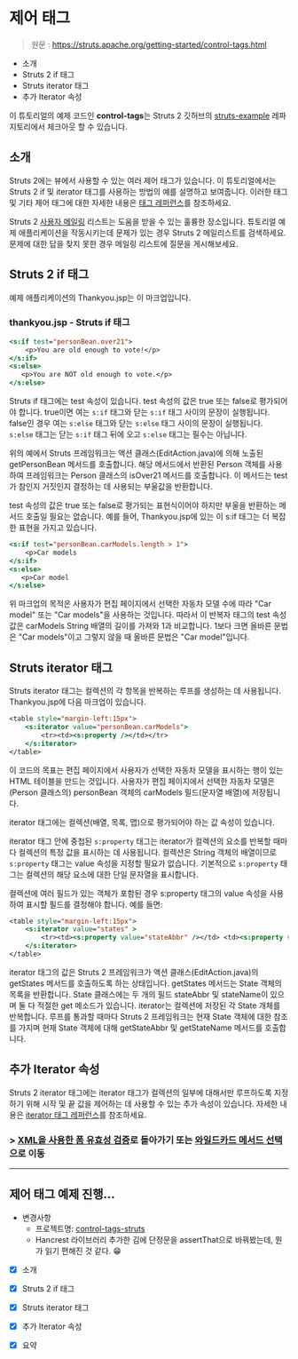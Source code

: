 # 제어 태그

> 원문 : https://struts.apache.org/getting-started/control-tags.html

* 소개
* Struts 2 if 태그
* Struts iterator 태그
* 추가 Iterator 속성

이 튜토리얼의 예제 코드인 **control-tags**는 Struts 2 깃허브의 [struts-example](https://github.com/apache/struts-examples) 레파지토리에서 체크아웃 할 수 있습니다.





## 소개

Struts 2에는 뷰에서 사용할 수 있는 여러 제어 태그가 있습니다. 이 튜토리얼에서는 Struts 2 if 및 iterator 태그를 사용하는 방법의 예를 설명하고 보여줍니다. 이러한 태그 및 기타 제어 태그에 대한 자세한 내용은 [태그 레퍼런스](http://cwiki.apache.org/confluence/display/WW/Generic+Tag+Reference)를 참조하세요. 

Struts 2 [사용자 메일링](http://struts.apache.org/mail.html) 리스트는 도움을 받을 수 있는 훌륭한 장소입니다. 튜토리얼 예제 애플리케이션을 작동시키는데 문제가 있는 경우 Struts 2 메일리스트를 검색하세요. 문제에 대한 답을 찾지 못한 경우 메일링 리스트에 질문을 게시해보세요. 





## Struts 2 if 태그

예제 애플리케이션의 Thankyou.jsp는 이 마크업입니다. 

### thankyou.jsp - Struts if 태그

```jsp
<s:if test="personBean.over21">
    <p>You are old enough to vote!</p>
</s:if>
<s:else>
   <p>You are NOT old enough to vote.</p>
</s:else>
```

Struts if 태그에는 test 속성이 있습니다. test 속성의 값은 true 또는 false로 평가되어야 합니다. true이면 여는 `s:if` 태그와 닫는 `s:if`  태그 사이의 문장이 실행됩니다. false인 경우 여는 `s:else` 태그와 닫는 `s:else`  태그 사이의 문장이 실행됩니다. `s:else` 태그는 닫는 `s:if` 태그 뒤에 오고 `s:else` 태그는 필수는 아닙니다. 

위의 예에서 Struts 프레임워크는 액션 클래스(EditAction.java)에 의해 노출된 getPersonBean 메서드를 호출합니다. 해당 메서드에서 반환된 Person 객체를 사용하여 프레임워크는 Person 클래스의 isOver21 메서드를 호출합니다. 이 메서드는 test가 참인지 거짓인지 결정하는 데 사용되는 부울값을 반환합니다. 

test 속성의 값은 true 또는 false로 평가되는 표현식이어야 하지만 부울을 반환하는 메서드 호출일 필요는 없습니다. 예를 들어, Thankyou.jsp에 있는 이 s:if 태그는 더 복잡한 표현을 가지고 있습니다. 

```jsp
<s:if test="personBean.carModels.length > 1">
    <p>Car models
</s:if>
<s:else>
   <p>Car model
</s:else>
```

위 마크업의 목적은 사용자가 편집 페이지에서 선택한 자동차 모델 수에 따라 "Car model" 또는 "Car models"을 사용하는 것입니다. 따라서 이 반복자 태그의 test 속성 값은 carModels String 배열의 길이를 가져와 1과 비교합니다. 1보다 크면 올바른 문법은 "Car models"이고 그렇지 않을 때 올바른 문법은 "Car model"입니다. 





## Struts iterator 태그

Struts iterator 태그는 컬렉션의 각 항목을 반복하는 루프를 생성하는 데 사용됩니다. Thankyou.jsp에 다음 마크업이 있습니다. 

```jsp
<table style="margin-left:15px">
    <s:iterator value="personBean.carModels">
        <tr><td><s:property /></td></tr>
    </s:iterator>
</table>
```

이 코드의 목표는 편집 페이지에서 사용자가 선택한 자동차 모델을 표시하는 행이 있는 HTML 테이블을 만드는 것입니다. 사용자가 편집 페이지에서 선택한 자동차 모델은 (Person 클래스의) personBean 객체의 carModels 필드(문자열 배열)에 저장됩니다. 

iterator 태그에는 컬렉션(배열, 목록, 맵)으로 평가되어야 하는 값 속성이 있습니다. 

iterator 태그 안에 중첩된 `s:property` 태그는 iterator가 컬렉션의 요소를 반복할 때마다 컬렉션의 특정 값을 표시하는 데 사용됩니다. 컬렉션은 String 객체의 배열이므로 `s:property` 태그는 value 속성을 지정할 필요가 없습니다. 기본적으로 `s:property` 태그는 컬렉션의 해당 요소에 대한 단일 문자열을 표시합니다. 

컬렉션에 여러 필드가 있는 객체가 포함된 경우 s:property 태그의 value 속성을 사용하여 표시할 필드를 결정해야 합니다. 예를 들면: 

```jsp
<table style="margin-left:15px">
    <s:iterator value="states" >	
        <tr><td><s:property value="stateAbbr" /></td> <td><s:property value="stateName" /></tr>
    </s:iterator>
</table>
```

iterator 태그의 값은 Struts 2 프레임워크가 액션 클래스(EditAction.java)의 getStates 메서드를 호출하도록 하는 상태입니다. getStates 메서드는 State 객체의 목록을 반환합니다. State 클래스에는 두 개의 필드 stateAbbr 및 stateName이 있으며 둘 다 적절한 get 메소드가 있습니다. iterator는 컬렉션에 저장된 각 State 개체를 반복합니다. 루프를 통과할 때마다 Struts 2 프레임워크는 현재 State 객체에 대한 참조를 가지며 현재 State 객체에 대해 getStateAbbr 및 getStateName 메서드를 호출합니다. 





## 추가 Iterator 속성

Struts 2 iterator 태그에는 iterator 태그가 컬렉션의 일부에 대해서만 루프하도록 지정하기 위해 시작 및 끝 값을 제어하는 데 사용할 수 있는 추가 속성이 있습니다.  자세한 내용은 [iterator 태그 레퍼런스](https://cwiki.apache.org/confluence/display/WW/iterator)를 참조하세요. 




### >  [XML을 사용한 폼 유효성 검증](../form-validation-using-xml)로 돌아가기 또는 [와일드카드 메서드 선택](../wildcard-method-selection)으로 이동

---

## 제어 태그 예제 진행...

* 변경사항
  * 프로젝트명: [control-tags-struts](control-tags-struts)
  * Hancrest 라이브러리 추가한 김에 단정문을 assertThat으로 바꿔봤는데, 뭔가 읽기 편해진 것 같다. 😁
* [x] 소개
* [x] Struts 2 if 태그
* [x] Struts iterator 태그
* [x] 추가 Iterator 속성
* [x] 요약

